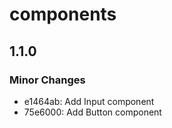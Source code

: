 # components

## 1.1.0

### Minor Changes

- e1464ab: Add Input component
- 75e6000: Add Button component

